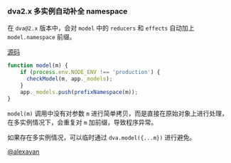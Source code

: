 ### dva2.x 多实例自动补全 namespace

在 `dva@2.x` 版本中，会对 `model` 中的 `reducers` 和 `effects` 自动加上 `model.namespace` 前缀。

[源码](https://github.com/dvajs/dva/blob/master/packages/dva-core/src/index.js#L58)

```javascript
function model(m) {
    if (process.env.NODE_ENV !== 'production') {
      checkModel(m, app._models);
    }
    app._models.push(prefixNamespace(m));
}
```

`model(m)` 调用中没有对参数 `m` 进行简单拷贝，而是直接在原始对象上进行处理，在多实例情况下，会重复对 `m` 加前缀，导致程序异常。

如果存在多实例情况，可以临时通过 `dva.model({...m})` 进行避免。

[@alexayan](github.com/alexayan)